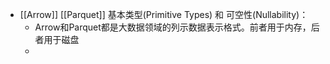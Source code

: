- [[Arrow]] [[Parquet]] 基本类型(Primitive Types) 和 可空性(Nullability)：
	- Arrow和Parquet都是大数据领域的列示数据表示格式。前者用于内存，后者用于磁盘
	-